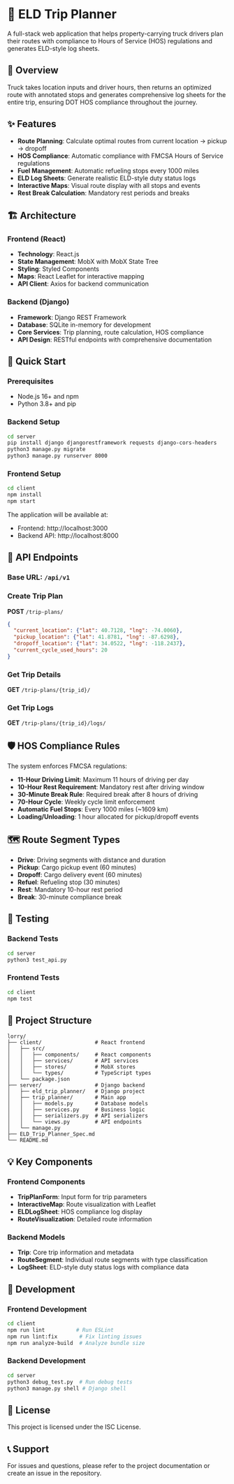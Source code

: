 # 🚛 ELD Trip Planner

A full-stack web application that helps property-carrying truck drivers plan their routes with compliance to Hours of Service (HOS) regulations and generates ELD-style log sheets.

## 🎯 Overview

Truck takes location inputs and driver hours, then returns an optimized route with annotated stops and generates comprehensive log sheets for the entire trip, ensuring DOT HOS compliance throughout the journey.

## ✨ Features

- **Route Planning**: Calculate optimal routes from current location → pickup → dropoff
- **HOS Compliance**: Automatic compliance with FMCSA Hours of Service regulations
- **Fuel Management**: Automatic refueling stops every 1000 miles
- **ELD Log Sheets**: Generate realistic ELD-style duty status logs
- **Interactive Maps**: Visual route display with all stops and events
- **Rest Break Calculation**: Mandatory rest periods and breaks

## 🏗️ Architecture

### Frontend (React)
- **Technology**: React.js
- **State Management**: MobX with MobX State Tree
- **Styling**: Styled Components
- **Maps**: React Leaflet for interactive mapping
- **API Client**: Axios for backend communication

### Backend (Django)
- **Framework**: Django REST Framework
- **Database**: SQLite in-memory for development
- **Core Services**: Trip planning, route calculation, HOS compliance
- **API Design**: RESTful endpoints with comprehensive documentation

## 🚀 Quick Start

### Prerequisites
- Node.js 16+ and npm
- Python 3.8+ and pip

### Backend Setup
```bash
cd server
pip install django djangorestframework requests django-cors-headers
python3 manage.py migrate
python3 manage.py runserver 8000
```

### Frontend Setup
```bash
cd client
npm install
npm start
```

The application will be available at:
- Frontend: http://localhost:3000
- Backend API: http://localhost:8000

## 📡 API Endpoints

### Base URL: `/api/v1`

### Create Trip Plan
**POST** `/trip-plans/`

```json
{
  "current_location": {"lat": 40.7128, "lng": -74.0060},
  "pickup_location": {"lat": 41.8781, "lng": -87.6298},
  "dropoff_location": {"lat": 34.0522, "lng": -118.2437},
  "current_cycle_used_hours": 20
}
```

### Get Trip Details
**GET** `/trip-plans/{trip_id}/`

### Get Trip Logs
**GET** `/trip-plans/{trip_id}/logs/`

## 🛡️ HOS Compliance Rules

The system enforces FMCSA regulations:

- **11-Hour Driving Limit**: Maximum 11 hours of driving per day
- **10-Hour Rest Requirement**: Mandatory rest after driving window
- **30-Minute Break Rule**: Required break after 8 hours of driving
- **70-Hour Cycle**: Weekly cycle limit enforcement
- **Automatic Fuel Stops**: Every 1000 miles (~1609 km)
- **Loading/Unloading**: 1 hour allocated for pickup/dropoff events

## 🗺️ Route Segment Types

- **Drive**: Driving segments with distance and duration
- **Pickup**: Cargo pickup event (60 minutes)
- **Dropoff**: Cargo delivery event (60 minutes)
- **Refuel**: Refueling stop (30 minutes)
- **Rest**: Mandatory 10-hour rest period
- **Break**: 30-minute compliance break

## 🧪 Testing

### Backend Tests
```bash
cd server
python3 test_api.py
```

### Frontend Tests
```bash
cd client
npm test
```

## 📁 Project Structure

```
lorry/
├── client/                 # React frontend
│   ├── src/
│   │   ├── components/     # React components
│   │   ├── services/       # API services
│   │   ├── stores/         # MobX stores
│   │   └── types/          # TypeScript types
│   └── package.json
├── server/                 # Django backend
│   ├── eld_trip_planner/   # Django project
│   ├── trip_planner/       # Main app
│   │   ├── models.py       # Database models
│   │   ├── services.py     # Business logic
│   │   ├── serializers.py  # API serializers
│   │   └── views.py        # API endpoints
│   └── manage.py
├── ELD_Trip_Planner_Spec.md
└── README.md
```

## 💡 Key Components

### Frontend Components
- **TripPlanForm**: Input form for trip parameters
- **InteractiveMap**: Route visualization with Leaflet
- **ELDLogSheet**: HOS compliance log display
- **RouteVisualization**: Detailed route information

### Backend Models
- **Trip**: Core trip information and metadata
- **RouteSegment**: Individual route segments with type classification
- **LogSheet**: ELD-style duty status logs with compliance data

## 🔧 Development

### Frontend Development
```bash
cd client
npm run lint          # Run ESLint
npm run lint:fix       # Fix linting issues
npm run analyze-build  # Analyze bundle size
```

### Backend Development
```bash
cd server
python3 debug_test.py  # Run debug tests
python3 manage.py shell # Django shell
```

## 📝 License

This project is licensed under the ISC License.

## 📞 Support

For issues and questions, please refer to the project documentation or create an issue in the repository.
